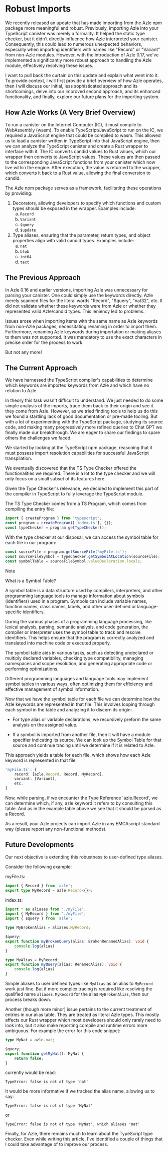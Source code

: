 <style type="text/css">
    ol ol { list-style-type: lower-alpha; }
    ol ol ol { list-style-type: lower-roman; }
</style>
# Robust Imports
We recently released an update that has made importing from the Azle npm package
more meaningful and robust. Previously, importing Azle into your TypeScript
canister was merely a formality. It helped the static type checker, but it
didn't directly influence how Azle interpreted your canister. Consequently, this
could lead to numerous unexpected behaviors, especially when importing
identifiers with names like "Record" or "Variant" from non-Azle modules.
However, with the introduction of Azle 0.17, we've implemented a significantly
more robust approach to handling the Azle module, effectively resolving these
issues.

I want to pull back the curtain on this update and explain what went into it. To
provide context, I will first provide a brief overview of how Azle operates,
then I will discuss our initial, less sophisticated approach and its
shortcomings, delve into our improved second approach, and its enhanced
functionality, and finally, explore our future plans for the importing system.

## How Azle Works (A Very Brief Overview)
To run a canister on the Internet Computer (IC), it must compile to WebAssembly
(wasm). To enable TypeScript/JavaScript to run on the IC, we required a
JavaScript engine that could be compiled to wasm. This allowed us to load a
canister written in TypeScript into that JavaScript engine, then we can analyze
the TypeScript canister and create a Rust wrapper to interface with it. The IC
converts candid values to Rust values, which our wrapper then converts to
JavaScript values. These values are then passed to the corresponding JavaScript
functions from your canister which now live within the engine. After execution,
the value is returned to the wrapper, which converts it back to a Rust value,
allowing the final conversion to candid.

The Azle npm package serves as a framework, facilitating these operations by
providing:

1. Decorators, allowing developers to specify which functions and custom types
   should be exposed in the wrapper. Examples include:
    1. `Record`
    1. `Variant`
    1. `$query`
    1. `$update`
1. Type aliases, ensuring that the parameter, return types, and object
   properties align with valid candid types. Examples include:
    1. `nat`
    1. `blob`
    1. `int64`
    1. `text`

## The Previous Approach

In Azle 0.16 and earlier versions, importing Azle was unnecessary for parsing
your canister. One could simply use the keywords directly.  Azle merely scanned
files for the literal words "Record", "$query", "nat32", etc. It did not
validate whether these keywords were from Azle or whether they represented valid
Azle/candid types. This leniency led to problems.

Issues arose when importing items with the same name as Azle keywords from
non-Azle packages, necessitating renaming in order to import them. Furthermore,
renaming Azle keywords during importation or making aliases to them was not
supported. It was mandatory to use the exact characters in precise order for the
process to work.

But not any more!

## The Current Approach

We have harnessed the TypeScript compiler's capabilities to determine which
keywords are imported keywords from Azle and which have no relation to Azle.

In theory this task wasn't difficult to understand. We just needed to do some
simple analysis of the imports, trace them back to their origin and see it they
come from Azle. However, as we tried finding tools to help us do this we found a
startling lack of good documentation or pre-made tooling. But with a lot of
experimenting with the TypeScript package, studying its source code, and making
many progressively more refined queries to Chat GPT we finally made our
breakthrough. We are eager to share our findings to spare others the challenges
we faced.

We started by looking at the TypeScript npm package, reasoning that it must
possess import resolution capabilities for successful JavaScript transpilation.

We eventually discovered that the TS Type Checker offered the functionalities we
required. There is a lot to the type checker and we will only focus on a small
subset of its features here.

Given the Type Checker's relevance, we decided to implement this part of the
compiler in TypeScript to fully leverage the TypeScript module.

The TS Type Checker comes from a TS Program, which comes from compiling the
entry file:

```typescript
import { createProgram } from 'typescript';
const program = createProgram(['index.ts'], {});
const typeChecker = program.getTypeChecker();
```

With the type checker at our disposal, we can access the symbol table for each
file in our program:

```typescript
const sourceFile = program.getSourceFile('myFile.ts');
const sourceFileSymbol = typeChecker.getSymbolAtLocation(sourceFile);
const symbolTable = sourceFileSymbol.valueDeclaration.locals;
```

> [!NOTE]
>
> What is a Symbol Table?
>
> A symbol table is a data structure used by compilers, interpreters, and other
> programming language tools to manage information about symbols (identifiers)
> used in a program. Symbols can include variable names, function names, class
> names, labels, and other user-defined or language-specific identifiers.
>
> During the various phases of a programming language processing, like lexical
> analysis, parsing, semantic analysis, and code generation, the compiler or
> interpreter uses the symbol table to track and resolve identifiers. This helps
> ensure that the program is correctly analyzed and translated into machine code
> or executed properly.
>
> The symbol table aids in various tasks, such as detecting undeclared or
> multiply declared variables, checking type compatibility, managing namespaces
> and scope resolution, and generating appropriate code or performing
> optimizations.
>
> Different programming languages and language tools may implement symbol tables
> in various ways, often optimizing them for efficiency and effective management
> of symbol information.

Now that we have the symbol table for each file we can determine how the Azle
keywords are represented in that file. This involves looping through each symbol
in the table and analyzing it to discern its origin:

- For type alias or variable declarations, we recursively preform the same
analysis on the assigned value.

- If a symbol is imported from another file, then it will have a module specifier
indicating its source. We can look up the Symbol Table for that source and
continue tracing until we determine if it is related to Azle.

This approach yields a table for each file, which shows how each Azle keyword
is represented in that file:

```typescript
'myFile.ts': {
    record: [azle.Record, Record, MyRecord],
    variant: [Variant],
    etc.
}
```

Now, while parsing, if we encounter the Type Reference 'azle.Record', we can
determine which, if any, azle keyword it refers to by consulting this table. And
as in the example table above we see that it should be parsed as a Record.

As a result, your Azle projects can import Azle in any EMCAscript standard way
(please report any non-functional methods).

## Future Developments

Our next objective is extending this robustness to user-defined type aliases.

Consider the following example:

myFile.ts:
```typescript
import { Record } from 'azle';
export type MyRecord = azle.Record<{}>;
```

index.ts:
```typescript
import * as aliases from './myFile';
import { MyRecord } from './myFile';
import { $query } from 'azle';

type MyBrokenAlias = aliases.MyRecord;

$query;
export function myBrokenQuery(alias: BrokenRenamedAlias): void {
    console.log(alias)
}

type MyAlias = MyRecord;
export function myQuery(alias: RenamedAlias): void {
    console.log(alias)
}
```
Simple aliases to user defined types like `MyAlias` as an alias to `MyRecord`
work just fine. But if more complex tracing is required like resolving the
qualified name `aliases.MyRecord` for the alias `MyBrokenAlias`, then our
process breaks down.

Another (though more minor) issue pertains to the current treatment of entries
in our alias table. They are treated as literal Azle types. This mostly affects
our Rust wrapper which most developers should only rarely need to look into, but
it also make reporting compile and runtime errors more ambiguous. For example
the error for this code snippet:

```typescript
type MyNat = azle.nat;

$query;
export function getMyNat(): MyNat {
    return false;
}
```

currently would be read:

```
TypeError: false is not of type 'nat'
```
It would be more informative if we tracked the alias name, allowing us to say:

```
TypeError: false is not of type 'MyNat'
```
or

```
TypeError: false is not of type 'MyNat', which aliases 'nat'
```
Finally, for Azle, there remains much to learn about the TypeScript type checker.
Even while writing this article, I've identified a couple of things that I could
take advantage of to improve our process.
